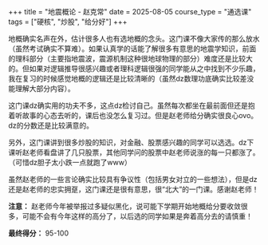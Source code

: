 +++
title = "地震概论 - 赵克常"
date = 2025-08-05
course_type = "通选课"
tags = ["硬核", "炒股", "给分好"]
+++

地概确实名声在外，估计很多人也有选地概的念头。这门课不像大家传的那么放水（虽然考试确实不算难）。如果认真学的话能了解很多有意思的地震学知识，前面的理科部分（主要指地震波，震源机制这种很地球物理的部分）难度还是比较大的。但如果对逻辑推导很感兴趣或者理科逻辑很强的同学能从之中找到不少乐趣，我在复习的时候感觉地概的逻辑还是比较清晰的（虽然dz数理功底确实比较差没能理解大部分内容）。

这门课dz确实用的功夫不多，这点dz检讨自己。虽然每次都坐在最前面但还是抱着听故事的心态去听的，课后也没怎么复习过。但是赵老师给分确实很良心ovo。dz的分数还是比较满意的。

另外，这门课讲到很多炒股的知识，对金融、股票感兴趣的同学可以选选。dz下课听赵老师看盘讲了几只股票，其他同学问的股票中赵老师说涨的每一只都涨了。（可惜dz胆子太小跌一点就跑了www）

虽然赵老师的一些言论确实比较具有争议性（包括男女对立的一些想法），但是dz还是赵老师的忠实拥趸，这门课还是很有意思，很“北大”的一门课。感谢赵老师！

**注意：** 赵老师今年被举报过多疑似黑化，说可能下学期开始地概给分要收敛很多，可能不会有今年这样的高分了，以后选的同学如果是奔着高分去的请慎重！

**最终得分：** 95-100